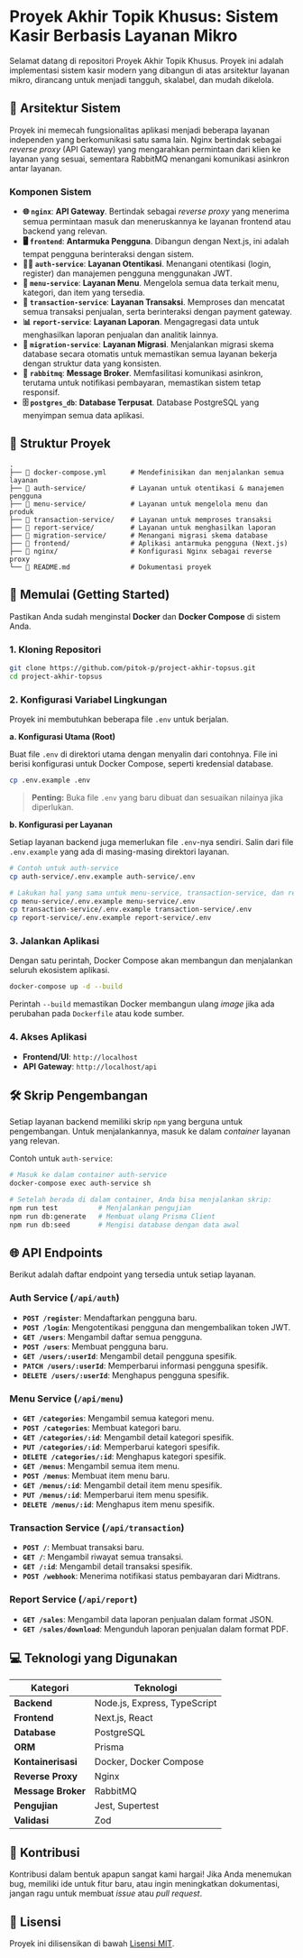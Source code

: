 # Proyek Akhir Topik Khusus: Sistem Kasir Berbasis Layanan Mikro

Selamat datang di repositori Proyek Akhir Topik Khusus. Proyek ini adalah implementasi sistem kasir modern yang dibangun di atas arsitektur layanan mikro, dirancang untuk menjadi tangguh, skalabel, dan mudah dikelola.

## 🌟 Arsitektur Sistem

Proyek ini memecah fungsionalitas aplikasi menjadi beberapa layanan independen yang berkomunikasi satu sama lain. Nginx bertindak sebagai _reverse proxy_ (API Gateway) yang mengarahkan permintaan dari klien ke layanan yang sesuai, sementara RabbitMQ menangani komunikasi asinkron antar layanan.

### Komponen Sistem

- **🌐 `nginx`**: **API Gateway**. Bertindak sebagai _reverse proxy_ yang menerima semua permintaan masuk dan meneruskannya ke layanan frontend atau backend yang relevan.
- **🖥️ `frontend`**: **Antarmuka Pengguna**. Dibangun dengan Next.js, ini adalah tempat pengguna berinteraksi dengan sistem.
- **🦸‍♂️ `auth-service`**: **Layanan Otentikasi**. Menangani otentikasi (login, register) dan manajemen pengguna menggunakan JWT.
- **🍔 `menu-service`**: **Layanan Menu**. Mengelola semua data terkait menu, kategori, dan item yang tersedia.
- **💸 `transaction-service`**: **Layanan Transaksi**. Memproses dan mencatat semua transaksi penjualan, serta berinteraksi dengan payment gateway.
- **📊 `report-service`**: **Layanan Laporan**. Mengagregasi data untuk menghasilkan laporan penjualan dan analitik lainnya.
- **📜 `migration-service`**: **Layanan Migrasi**. Menjalankan migrasi skema database secara otomatis untuk memastikan semua layanan bekerja dengan struktur data yang konsisten.
- **🐇 `rabbitmq`**: **Message Broker**. Memfasilitasi komunikasi asinkron, terutama untuk notifikasi pembayaran, memastikan sistem tetap responsif.
- **🗄️ `postgres_db`**: **Database Terpusat**. Database PostgreSQL yang menyimpan semua data aplikasi.

## 📂 Struktur Proyek

```
.
├── 🐳 docker-compose.yml      # Mendefinisikan dan menjalankan semua layanan
├── 📁 auth-service/           # Layanan untuk otentikasi & manajemen pengguna
├── 📁 menu-service/           # Layanan untuk mengelola menu dan produk
├── 📁 transaction-service/    # Layanan untuk memproses transaksi
├── 📁 report-service/         # Layanan untuk menghasilkan laporan
├── 📁 migration-service/      # Menangani migrasi skema database
├── 📁 frontend/               # Aplikasi antarmuka pengguna (Next.js)
├── 📁 nginx/                  # Konfigurasi Nginx sebagai reverse proxy
└── 📜 README.md               # Dokumentasi proyek
```

## 🚀 Memulai (Getting Started)

Pastikan Anda sudah menginstal **Docker** dan **Docker Compose** di sistem Anda.

### 1. Kloning Repositori

```bash
git clone https://github.com/pitok-p/project-akhir-topsus.git
cd project-akhir-topsus
```

### 2. Konfigurasi Variabel Lingkungan

Proyek ini membutuhkan beberapa file `.env` untuk berjalan.

**a. Konfigurasi Utama (Root)**

Buat file `.env` di direktori utama dengan menyalin dari contohnya. File ini berisi konfigurasi untuk Docker Compose, seperti kredensial database.

```bash
cp .env.example .env
```

> **Penting:** Buka file `.env` yang baru dibuat dan sesuaikan nilainya jika diperlukan.

**b. Konfigurasi per Layanan**

Setiap layanan backend juga memerlukan file `.env`-nya sendiri. Salin dari file `.env.example` yang ada di masing-masing direktori layanan.

```bash
# Contoh untuk auth-service
cp auth-service/.env.example auth-service/.env

# Lakukan hal yang sama untuk menu-service, transaction-service, dan report-service
cp menu-service/.env.example menu-service/.env
cp transaction-service/.env.example transaction-service/.env
cp report-service/.env.example report-service/.env
```

### 3. Jalankan Aplikasi

Dengan satu perintah, Docker Compose akan membangun dan menjalankan seluruh ekosistem aplikasi.

```bash
docker-compose up -d --build
```

Perintah `--build` memastikan Docker membangun ulang _image_ jika ada perubahan pada `Dockerfile` atau kode sumber.

### 4. Akses Aplikasi

- **Frontend/UI**: `http://localhost`
- **API Gateway**: `http://localhost/api`

## 🛠️ Skrip Pengembangan

Setiap layanan backend memiliki skrip `npm` yang berguna untuk pengembangan. Untuk menjalankannya, masuk ke dalam _container_ layanan yang relevan.

Contoh untuk `auth-service`:

```bash
# Masuk ke dalam container auth-service
docker-compose exec auth-service sh

# Setelah berada di dalam container, Anda bisa menjalankan skrip:
npm run test          # Menjalankan pengujian
npm run db:generate   # Membuat ulang Prisma Client
npm run db:seed       # Mengisi database dengan data awal
```

## 🌐 API Endpoints

Berikut adalah daftar endpoint yang tersedia untuk setiap layanan.

### Auth Service (`/api/auth`)

- **`POST /register`**: Mendaftarkan pengguna baru.
- **`POST /login`**: Mengotentikasi pengguna dan mengembalikan token JWT.
- **`GET /users`**: Mengambil daftar semua pengguna.
- **`POST /users`**: Membuat pengguna baru.
- **`GET /users/:userId`**: Mengambil detail pengguna spesifik.
- **`PATCH /users/:userId`**: Memperbarui informasi pengguna spesifik.
- **`DELETE /users/:userId`**: Menghapus pengguna spesifik.

### Menu Service (`/api/menu`)

- **`GET /categories`**: Mengambil semua kategori menu.
- **`POST /categories`**: Membuat kategori baru.
- **`GET /categories/:id`**: Mengambil detail kategori spesifik.
- **`PUT /categories/:id`**: Memperbarui kategori spesifik.
- **`DELETE /categories/:id`**: Menghapus kategori spesifik.
- **`GET /menus`**: Mengambil semua item menu.
- **`POST /menus`**: Membuat item menu baru.
- **`GET /menus/:id`**: Mengambil detail item menu spesifik.
- **`PUT /menus/:id`**: Memperbarui item menu spesifik.
- **`DELETE /menus/:id`**: Menghapus item menu spesifik.

### Transaction Service (`/api/transaction`)

- **`POST /`**: Membuat transaksi baru.
- **`GET /`**: Mengambil riwayat semua transaksi.
- **`GET /:id`**: Mengambil detail transaksi spesifik.
- **`POST /webhook`**: Menerima notifikasi status pembayaran dari Midtrans.

### Report Service (`/api/report`)

- **`GET /sales`**: Mengambil data laporan penjualan dalam format JSON.
- **`GET /sales/download`**: Mengunduh laporan penjualan dalam format PDF.

## 💻 Teknologi yang Digunakan

| Kategori           | Teknologi                    |
| ------------------ | ---------------------------- |
| **Backend**        | Node.js, Express, TypeScript |
| **Frontend**       | Next.js, React               |
| **Database**       | PostgreSQL                   |
| **ORM**            | Prisma                       |
| **Kontainerisasi** | Docker, Docker Compose       |
| **Reverse Proxy**  | Nginx                        |
| **Message Broker** | RabbitMQ                     |
| **Pengujian**      | Jest, Supertest              |
| **Validasi**       | Zod                          |

## 🤝 Kontribusi

Kontribusi dalam bentuk apapun sangat kami hargai! Jika Anda menemukan bug, memiliki ide untuk fitur baru, atau ingin meningkatkan dokumentasi, jangan ragu untuk membuat _issue_ atau _pull request_.

## 📜 Lisensi

Proyek ini dilisensikan di bawah [Lisensi MIT](LICENSE).
